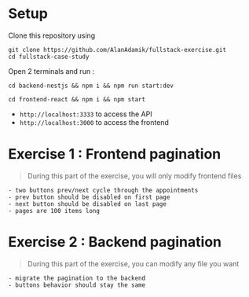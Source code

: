 # Setup

Clone this repository using
```
git clone https://github.com/AlanAdamik/fullstack-exercise.git
cd fullstack-case-study
```

Open 2 terminals and run :
```
cd backend-nestjs && npm i && npm run start:dev
```

```
cd frontend-react && npm i && npm start
```

- `http://localhost:3333` to access the API
- `http://localhost:3000` to access the frontend 


# Exercise 1 : Frontend pagination

> During this part of the exercise, you will only modify frontend files

    - two buttons prev/next cycle through the appointments
    - prev button should be disabled on first page
    - next button should be disabled on last page
    - pages are 100 items long
    
# Exercise 2 :  Backend pagination

> During this part of the exercise, you can modify any file you want

    - migrate the pagination to the backend
    - buttons behavior should stay the same
